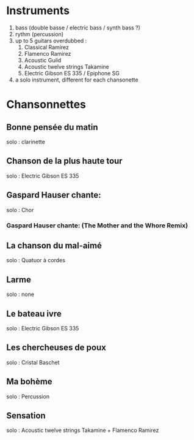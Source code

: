 # Instruments

1. bass (double basse / electric bass / synth bass ?)
2. rythm (percussion)
3. up to 5 guitars overdubbed :
    1. Classical Ramirez
    2. Flamenco Ramirez
    3. Acoustic Guild
    4. Acoustic twelve strings Takamine
    5. Electric Gibson ES 335 / Epiphone SG 
4. a solo instrument, different for each chansonette

# Chansonnettes

## Bonne pensée du matin 

solo : clarinette

## Chanson de la plus haute tour 

solo : Electric Gibson ES 335

## Gaspard Hauser chante:  

solo : Chor

### Gaspard Hauser chante: (The Mother and the Whore Remix) 

## La chanson du mal-aimé 

solo : Quatuor à cordes

## Larme 

solo : none

## Le bateau ivre 

solo : Electric Gibson ES 335

## Les chercheuses de poux 

solo : Cristal Baschet

## Ma bohème 

solo : Percussion

## Sensation 

solo : Acoustic twelve strings Takamine + Flamenco Ramirez

